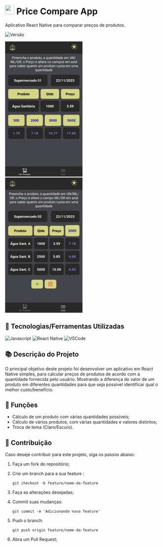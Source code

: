 # <img src="https://cdn.jsdelivr.net/gh/devicons/devicon/icons/react/react-original.svg" width="30" height="30" /> Price Compare App

Aplicativo React Native para comparar preços de produtos.

![Versão](https://img.shields.io/badge/version-1.0.0-blue)

<img src="src/images/prints/print_02.jpeg" alt="Print Screen" height=440> <img src="src/images/prints/print_01.jpeg" alt="Print Screen" height=440>

## 🔧 Tecnologias/Ferramentas Utilizadas

![Javascript](https://img.shields.io/badge/JavaScript-F7DF1E?style=for-the-badge&logo=javascript&logoColor=black)
![React Native](https://img.shields.io/badge/React_Native-20232A?style=for-the-badge&logo=react&logoColor=61DAFB)
![VSCode](https://img.shields.io/badge/VS%20Code-blue?style=for-the-badge&logo=visual-studio-code&logoColor=white)

## 📚 Descrição do Projeto

O principal objetivo deste projeto foi desenvolver um aplicativo em React Native simples, para calcular preços de produtos de acordo com a quantidade fornecida pelo usuário. Mostrando a diferença do valor de um produto em diferentes quantidades para que seja possível identificar qual o melhor custo/benefício.

## 🎯 Funções

- Cálculo de um produto com várias quantidades possíveis;
- Cálculo de vários produtos, com várias quantidades e valores distintos;
- Troca de tema (Claro/Escuro).

## 👥 Contribuição

Caso deseje contribuir para este projeto, siga os passos abaixo:

1. Faça um fork do repositório;

2. Crie um branch para a sua feature :
   ```
   git checkout -b feature/nome-da-feature
   ```
3. Faça as alterações desejadas;

4. Commit suas mudanças:

   ```
   git commit -m 'Adicionando nova feature'
   ```

5. Push o branch:

   ```
   git push origin feature/nome-da-feature
   ```

6. Abra um Pull Request;
